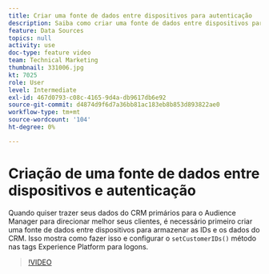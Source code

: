 ```yaml
---
title: Criar uma fonte de dados entre dispositivos para autenticação
description: Saiba como criar uma fonte de dados entre dispositivos para autenticação. Veja como trazer seus dados do CRM primários para o Audience Manager para direcionar melhor seus clientes e configurar o método setCustomerIDs() nas tags da Platform para logons.
feature: Data Sources
topics: null
activity: use
doc-type: feature video
team: Technical Marketing
thumbnail: 331006.jpg
kt: 7025
role: User
level: Intermediate
exl-id: 467d0793-c08c-4165-9d4a-db9617db6e92
source-git-commit: d4874d9f6d7a36bb81ac183eb8b853d893822ae0
workflow-type: tm+mt
source-wordcount: '104'
ht-degree: 0%

---
```


# Criação de uma fonte de dados entre dispositivos e autenticação

Quando quiser trazer seus dados do CRM primários para o Audience Manager para direcionar melhor seus clientes, é necessário primeiro criar uma fonte de dados entre dispositivos para armazenar as IDs e os dados do CRM. Isso mostra como fazer isso e configurar o `setCustomerIDs()` método nas tags Experience Platform para logons.

>[!VIDEO](https://video.tv.adobe.com/v/331006/?quality=12&learn=on)
